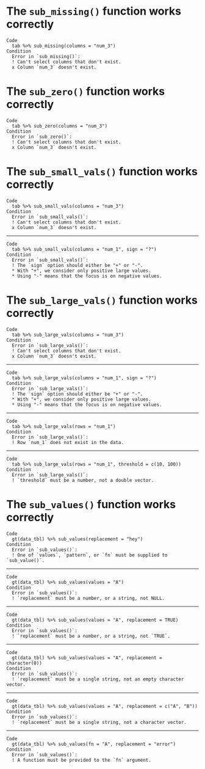# The `sub_missing()` function works correctly

    Code
      tab %>% sub_missing(columns = "num_3")
    Condition
      Error in `sub_missing()`:
      ! Can't select columns that don't exist.
      x Column `num_3` doesn't exist.

# The `sub_zero()` function works correctly

    Code
      tab %>% sub_zero(columns = "num_3")
    Condition
      Error in `sub_zero()`:
      ! Can't select columns that don't exist.
      x Column `num_3` doesn't exist.

# The `sub_small_vals()` function works correctly

    Code
      tab %>% sub_small_vals(columns = "num_3")
    Condition
      Error in `sub_small_vals()`:
      ! Can't select columns that don't exist.
      x Column `num_3` doesn't exist.

---

    Code
      tab %>% sub_small_vals(columns = "num_1", sign = "?")
    Condition
      Error in `sub_small_vals()`:
      ! The `sign` option should either be "+" or "-".
      * With "+", we consider only positive large values.
      * Using "-" means that the focus is on negative values.

# The `sub_large_vals()` function works correctly

    Code
      tab %>% sub_large_vals(columns = "num_3")
    Condition
      Error in `sub_large_vals()`:
      ! Can't select columns that don't exist.
      x Column `num_3` doesn't exist.

---

    Code
      tab %>% sub_large_vals(columns = "num_1", sign = "?")
    Condition
      Error in `sub_large_vals()`:
      ! The `sign` option should either be "+" or "-".
      * With "+", we consider only positive large values.
      * Using "-" means that the focus is on negative values.

---

    Code
      tab %>% sub_large_vals(rows = "num_1")
    Condition
      Error in `sub_large_vals()`:
      ! Row `num_1` does not exist in the data.

---

    Code
      tab %>% sub_large_vals(rows = "num_1", threshold = c(10, 100))
    Condition
      Error in `sub_large_vals()`:
      ! `threshold` must be a number, not a double vector.

# The `sub_values()` function works correctly

    Code
      gt(data_tbl) %>% sub_values(replacement = "hey")
    Condition
      Error in `sub_values()`:
      ! One of `values`, `pattern`, or `fn` must be supplied to `sub_value()`.

---

    Code
      gt(data_tbl) %>% sub_values(values = "A")
    Condition
      Error in `sub_values()`:
      ! `replacement` must be a number, or a string, not NULL.

---

    Code
      gt(data_tbl) %>% sub_values(values = "A", replacement = TRUE)
    Condition
      Error in `sub_values()`:
      ! `replacement` must be a number, or a string, not `TRUE`.

---

    Code
      gt(data_tbl) %>% sub_values(values = "A", replacement = character(0))
    Condition
      Error in `sub_values()`:
      ! `replacement` must be a single string, not an empty character vector.

---

    Code
      gt(data_tbl) %>% sub_values(values = "A", replacement = c("A", "B"))
    Condition
      Error in `sub_values()`:
      ! `replacement` must be a single string, not a character vector.

---

    Code
      gt(data_tbl) %>% sub_values(fn = "A", replacement = "error")
    Condition
      Error in `sub_values()`:
      ! A function must be provided to the `fn` argument.

